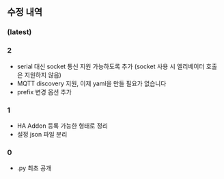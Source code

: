 ## 수정 내역

### (latest)

### 2

* serial 대신 socket 통신 지원 가능하도록 추가 (socket 사용 시 엘리베이터 호출은 지원하지 않음)
* MQTT discovery 지원, 이제 yaml을 만들 필요가 없습니다
* prefix 변경 옵션 추가

### 1

* HA Addon 등록 가능한 형태로 정리
* 설정 json 파일 분리

### 0

* .py 최초 공개
